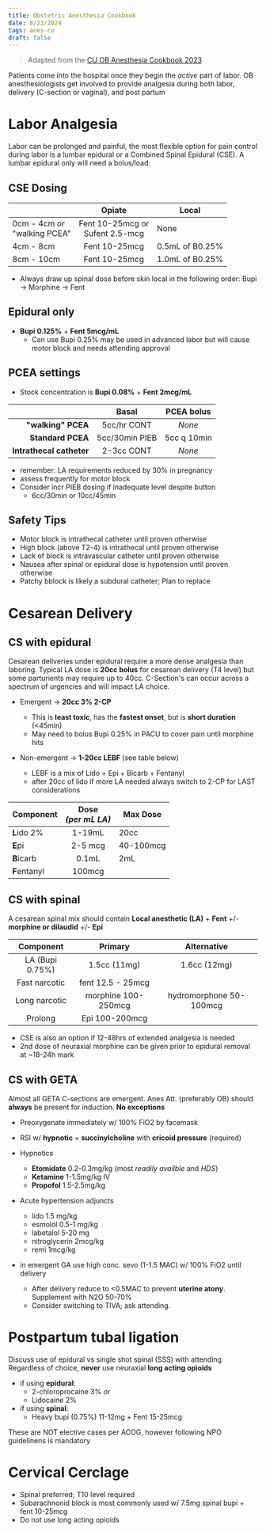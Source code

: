 ```yaml
---
title: Obstetric Anesthesia Cookbook
date: 8/23/2024
tags: anes-co
draft: false
---
```


> Adapted from the [CU OB Anesthesia Cookbook 2023](https://olucdenver-my.sharepoint.com/:w:/g/personal/elijah_christensen_cuanschutz_edu/ERXAtW5cg7xDhUwT6gpvMQoBkygnnDVeeKJCY-CWoGyeUA?e=aAc7ss)

Patients come into the hospital once they begin the *active* part of labor. OB anesthesiologists get involved to provide analgesia during both labor, delivery (C-section or vaginal), and post partum

# Labor Analgesia
Labor can be prolonged and painful, the most flexible option for pain control during labor is a lumbar epidural or a Combined Spinal Epidural (CSE). A lumbar epidural only will need a bolus/load.

## CSE Dosing

|                                  |               Opiate               | Local           |
|----------------------------------|:----------------------------------:|-----------------|
| 0cm - 4cm _or_<br>"walking PCEA" | Fent 10-25mcg or<br>Sufent 2.5-mcg | None            |
| 4cm - 8cm                        | Fent 10-25mcg                      | 0.5mL of B0.25% |
| 8cm - 10cm                       | Fent 10-25mcg                      | 1.0mL of B0.25% |

- Always draw up spinal dose before skin local in the following order: Bupi -> Morphine -> Fent

## Epidural only
- **Bupi 0.125%** + **Fent 5mcg/mL**
  - Can use Bupi 0.25% may be used in advanced labor but will cause motor block and needs attending approval

## PCEA settings
- Stock concentration is **Bupi 0.08%** + **Fent 2mcg/mL**

|                          |    **Basal**   | **PCEA bolus** |
|-------------------------:|:--------------:|:--------------:|
|       **"walking" PCEA** |    5cc/hr CONT |         _None_ |
|        **Standard PCEA** | 5cc/30min PIEB |    5cc q 10min |
| **Intrathecal catheter** |     2-3cc CONT |         _None_ |

- remember: LA requirements reduced by 30% in pregnancy
- assess frequently for motor block
- Consider incr PIEB dosing if inadequate level despite button
  - 6cc/30min or 10cc/45min

## Safety Tips
- Motor block is intrathecal catheter until proven otherwise
- High block (above T2-4) is intrathecal until proven otherwise
- Lack of block is intravascular catheter until proven otherwise
- Nausea after spinal or epidural dose is hypotension until proven otherwise
- Patchy bblock is likely a subdural catheter; Plan to replace

# Cesarean Delivery

## CS with epidural
Cesarean deliveries under epidural require a more dense analgesia than laboring.
Typical LA dose is **20cc bolus** for cesarean delivery (T4 level) but some parturients may require up to 40cc.
C-Section's can occur across a spectrum of urgencies and will impact LA choice.

- Emergent  ->  **20cc 3% 2-CP**
  - This is **least toxic**, has the **fastest onset**, but is **short duration** (<45min)
  - May need to bolus Bupi 0.25% in PACU to cover pain until morphine hits

- Non-emergent  ->  **1-20cc LEBF** (see table below)
  - LEBF is a mix of Lido + Epi + Bicarb + Fentanyl
  - after 20cc of lido if more LA needed always switch to 2-CP for LAST considerations

| **Component** | **Dose**<br>_(per mL LA)_ | **Max Dose** |
|---------------|:-------------------------:|--------------|
| **L**ido 2%   | 1-19mL                    | 20cc         |
| **E**pi       | 2-5 mcg                   | 40-100mcg    |
| **B**icarb    | 0.1mL                     | 2mL          |
| **F**entanyl  | 100mcg                    |              |


## CS with spinal
A cesarean spinal mix should contain **Local anesthetic (LA)** + **Fent** +/- **morphine or dilaudid** +/- **Epi**

|  **Component**  |     **Primary**     |     **Alternative**     |
|:---------------:|:-------------------:|:-----------------------:|
| LA (Bupi 0.75%) | 1.5cc (11mg)        | 1.6cc (12mg)            |
| Fast narcotic   | fent 12.5 - 25mcg   |                         |
| Long narcotic   | morphine 100-250mcg | hydromorphone 50-100mcg |
| Prolong         | Epi 100-200mcg      |                         |

- CSE is also an option if 12-48hrs of extended analgesia is needed
- 2nd dose of neuraxial morphine can be given prior to epidural removal at ~18-24h mark

## CS with GETA
Almost all GETA C-sections are emergent. Anes Att. (preferably OB) should **always** be present for induction. **No exceptions**
- Preoxygenate immediately w/ 100% FiO2 by facemask
- RSI w/ **hypnotic** + **succinylcholine** with **cricoid pressure** (required)
- Hypnotics
  - **Etomidate** 0.2-0.3mg/kg (most *readily availble* and *HDS*)
  - **Ketamine** 1-1.5mg/kg IV
  - **Propofol** 1.5-2.5mg/kg 
- Acute hypertension adjuncts
  - lido 1.5 mg/kg
  - esmolol 0.5-1 mg/kg
  - labetalol 5-20 mg
  - nitroglycerin 2mcg/kg
  - remi 1mcg/kg

- in emergent GA use high conc. sevo (1-1.5 MAC) w/ 100% FiO2 until delivery
  - After delivery reduce to <0.5MAC to prevent **uterine atony**. Supplement with N2O 50-70%
  - Consider switching to TIVA; ask attending.


# Postpartum tubal ligation
Discuss use of epidural vs single shot spinal (SSS) with attending
Regardless of choice, **never** use neuraxial **long acting opioids**

- if using **epidural**:
  - 2-chloroprocaine 3% *or*
  - Lidocaine 2%
- if using **spinal**:
   - Heavy bupi (0.75%) 11-12mg + Fent 15-25mcg

These are NOT elective cases per ACOG, however following NPO guidelinens is mandatory

# Cervical Cerclage
- Spinal preferred; T10 level required
- Subarachnonid block is most commonly used w/ 7.5mg spinal bupi + fent 10-25mcg
- Do not use long acting opioids